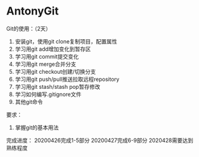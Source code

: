 # AntonyGit

Git的使用：（2天）
1. 安装git，使用git clone复制项目，配置属性
2. 学习用git add增加变化到暂存区
3. 学习用git commit提交变化
4. 学习用git merge合并分支
5. 学习用git checkout创建/切换分支
6. 学习用git push/pull推送拉取远程repository
7. 学习用git stash/stash pop暂存修改
8. 学习如何编写.gitignore文件
9. 其他git命令

要求：
1. 掌握git的基本用法

完成进度：
20200426完成1-5部分
20200427完成6-9部分
2020428需要达到熟练程度
